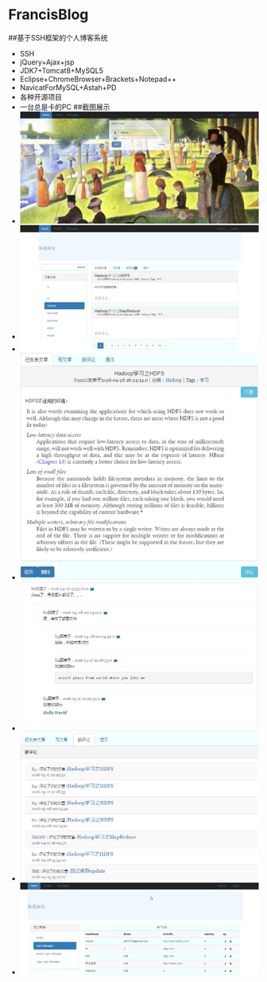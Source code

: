 ﻿# FrancisBlog
##基于SSH框架的个人博客系统
+ SSH
+ jQuery+Ajax+jsp
+ JDK7+Tomcat8+MySQL5
+ Eclipse+ChromeBrowser+Brackets+Notepad++
+ NavicatForMySQL+Astah+PD
+ 各种开源项目
+ 一台总是卡的PC
##截图展示
+ ![image](https://github.com/francisXKF/FrancisBlog/blob/master/FrancisBlogScreenImg/login.jpg)
+ ![image](https://github.com/francisXKF/FrancisBlog/blob/master/francisBlogScreenImg/article_list.jpg)
+ ![image](https://github.com/francisXKF/FrancisBlog/blob/master/francisBlogScreenImg/page_bar.jpg)
+ ![image](https://github.com/francisXKF/FrancisBlog/blob/master/francisBlogScreenImg/article_detail.jpg)
+ ![image](https://github.com/francisXKF/FrancisBlog/blob/master/francisBlogScreenImg/commend.jpg)
+ ![image](https://github.com/francisXKF/FrancisBlog/blob/master/francisBlogScreenImg/commend_list.jpg)
+ ![image](https://github.com/francisXKF/FrancisBlog/blob/master/francisBlogScreenImg/admin.jpg)


